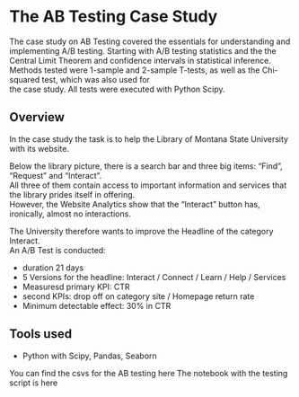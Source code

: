 # The AB Testing Case Study   

The case study on AB Testing covered the essentials for understanding and implementing A/B testing. 
Starting with A/B testing statistics and the the Central Limit Theorem and confidence intervals in statistical inference. 
Methods tested were 1-sample and 2-sample T-tests, as well as the Chi-squared test, which was also used for   
the case study. All tests were executed with Python Scipy.    

## Overview
In the case study the task is to help the Library of Montana State University with its website.   

Below the library picture, there is a search bar and three big items: “Find”, “Request” and “Interact”.     
All three of them contain access to important information and services that the library prides itself in offering.     
However, the Website Analytics show that the “Interact” button has, ironically, almost no interactions.    

The University therefore wants to improve the Headline of the category Interact.    
An A/B Test is conducted:   
- duration 21 days   
- 5 Versions for the headline: Interact / Connect / Learn / Help / Services   
- Measuresd primary KPI: CTR    
- second KPIs: drop off on category site /  Homepage return rate   
- Minimum detectable effect: 30% in CTR   

## Tools used
- Python with Scipy, Pandas, Seaborn

You can find the csvs for the AB testing here
The notebook with the testing script is here
